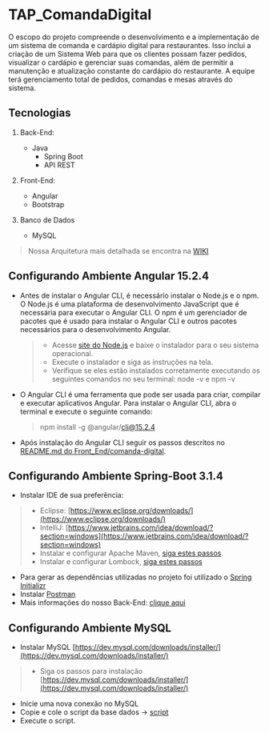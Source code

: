 # TAP_ComandaDigital

O escopo do projeto compreende o desenvolvimento e a implementação de um sistema de comanda e cardápio digital para restaurantes. Isso inclui a criação de um Sistema Web para que os clientes possam fazer pedidos, visualizar o cardápio e gerenciar suas comandas, além de permitir a manutenção e atualização constante do cardápio do restaurante. A equipe terá gerenciamento total de pedidos, comandas e mesas através do sistema.

## Tecnologias

1. Back-End:
    - Java
      - Spring Boot
      - API REST
        
2. Front-End:
   - Angular
   - Bootstrap

3. Banco de Dados
   - MySQL

> Nossa Arquitetura mais detalhada se encontra na [WIKI](https://github.com/LuizAmancioCeub/TAP_ComandaDigital/wiki)

## Configurando Ambiente Angular 15.2.4
- Antes de instalar o Angular CLI, é necessário instalar o Node.js e o npm. O Node.js é uma plataforma de desenvolvimento JavaScript que é necessária para executar o Angular CLI. O npm é um gerenciador de pacotes que é usado para instalar o Angular CLI e outros pacotes necessários para o desenvolvimento Angular.
  > - Acesse [site do Node.js](https://nodejs.org/en) e baixe o instalador para o seu sistema operacional.
  > -  Execute o instalador e siga as instruções na tela.
  > -  Verifique se eles estão instalados corretamente executando os seguintes comandos no seu terminal: node -v e npm -v

- O Angular CLI é uma ferramenta que pode ser usada para criar, compilar e executar aplicativos Angular. Para instalar o Angular CLI, abra o terminal e execute o seguinte comando:
  > npm install -g @angular/cli@15.2.4

- Após instalação do Angular CLI seguir os passos descritos no [README.md do Front_End/comanda-digital](Front_End/comanda-digital).

## Configurando Ambiente Spring-Boot 3.1.4

- Instalar IDE de sua preferência:

> - Eclipse: [https://www.eclipse.org/downloads/](https://www.eclipse.org/downloads/) 
> - IntelliJ: [https://www.jetbrains.com/idea/download/?section=windows](https://www.jetbrains.com/idea/download/?section=windows)
  > -  Instalar e configurar Apache Maven, [siga estes passos](https://dicasdeprogramacao.com.br/como-instalar-o-maven-no-windows/).
  > -  Instalar e configurar Lombock, [siga estes passos](https://dicasdeprogramacao.com.br/como-configurar-o-lombok-no-eclipse/)

- Para gerar as dependências utilizadas no projeto foi utilizado o [Spring Initializr](https://start.spring.io/)
- Instalar [Postman](https://www.postman.com/downloads/)
- Mais informações do nosso Back-End: [clique aqui](https://github.com/LuizAmancioCeub/TAP_ComandaDigital/tree/main/Back_End)

## Configurando Ambiente MySQL

- Instalar MySQL [https://dev.mysql.com/downloads/installer/](https://dev.mysql.com/downloads/installer/)
> - Siga os passos para instalação [https://dev.mysql.com/downloads/installer/](https://dev.mysql.com/downloads/installer/)

- Inicie uma nova conexão no MySQL
- Copie e cole o script da base dados -> [script](https://github.com/LuizAmancioCeub/TAP_ComandaDigital/blob/main/Banco_Dados/ComandaSQL.txt)
- Execute o script.
